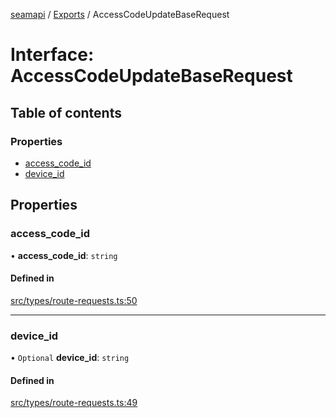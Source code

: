 [seamapi](../README.md) / [Exports](../modules.md) / AccessCodeUpdateBaseRequest

# Interface: AccessCodeUpdateBaseRequest

## Table of contents

### Properties

- [access\_code\_id](AccessCodeUpdateBaseRequest.md#access_code_id)
- [device\_id](AccessCodeUpdateBaseRequest.md#device_id)

## Properties

### access\_code\_id

• **access\_code\_id**: `string`

#### Defined in

[src/types/route-requests.ts:50](https://github.com/seamapi/javascript/blob/main/src/types/route-requests.ts#L50)

___

### device\_id

• `Optional` **device\_id**: `string`

#### Defined in

[src/types/route-requests.ts:49](https://github.com/seamapi/javascript/blob/main/src/types/route-requests.ts#L49)
